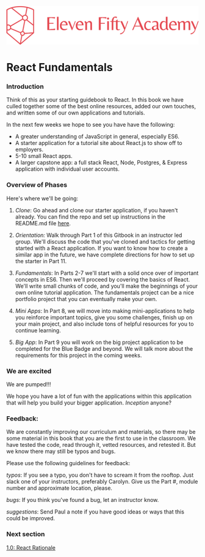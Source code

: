 ![efa](/assets/efalogo.png)
# React Fundamentals

### Introduction

Think of this as your starting guidebook to React. In this book we have culled together some of the best online resources, added our own touches, and written some of our own applications and tutorials.

In the next few weeks we hope to see you have have the following:

* A greater understanding of JavaScript in general, especially ES6.
* A starter application for a tutorial site about React.js to show off to employers.
* 5-10 small React apps.
* A larger capstone app: a full stack React, Node, Postgres, & Express application with individual user accounts. 

### Overview of Phases
Here's where we'll be going:

1. *Clone*: Go ahead and clone our starter application, if you haven't already. You can find the repo and set up instructions in the README.md file [here](https://github.com/ElevenfiftyAcademy/JavaScript-301-ReactStarter).

2. *Orientation:* Walk through Part 1 of this Gitbook in an instructor led group. We'll discuss the code that you've cloned and tactics for getting started with a React application. If you want to know how to create a similar app in the future, we have complete directions for how to set up the starter in Part 11.

3. *Fundamentals*: In Parts 2-7 we'll start with a solid once over of important concepts in ES6. Then we'll proceed by covering the basics of React. We'll write small chunks of code, and you'll make the beginnings of your own online tutorial application. The fundamentals project can be a nice portfolio project that you can eventually make your own. 

4. *Mini Apps*: In Part 8, we will move into making mini-applications to help you reinforce important topics, give you some challenges, finish up on your main project, and also include tons of helpful resources for you to continue learning.

5. *Big App*: In Part 9 you will work on the big project application to be completed for the Blue Badge and beyond. We will talk more about the requirements for this project in the coming weeks.


### We are excited
We are pumped!!! 

We hope you have a lot of fun with the applications within this application that will help you build your bigger application. *Inception* anyone?

### Feedback:
We are constantly improving our curriculum and materials, so there may be some material in this book that you are the first to use in the classroom. We have tested the code, read through it, vetted resources, and retested it. But we know there may still be typos and bugs.

Please use the following guidelines for feedback:

*typos*: If you see a typo, you don't have to scream it from the rooftop. Just slack one of your instructors, preferably Carolyn. Give us the Part #, module number and approximate location, please. 

*bugs*: If you think you've found a bug, let an instructor know.

*suggestions*: Send Paul a note if you have good ideas or ways that this could be improved. 


### Next section

[1.0: React Rationale](site/1.0-ReactRationale.md)
